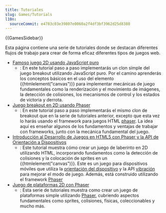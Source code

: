 ```yaml
---
title: Tutoriales
slug: Games/Tutorials
l10n:
  sourceCommit: e4783c03e39807e0060a2f4df3bf3962d25d8388
---
```


{{GamesSidebar}}

Esta página contiene una serie de tutoriales donde se destacan diferentes flujos de trabajo para crear de forma eficaz diferentes tipos de juegos web.

- [Famoso juego 2D usando JavaScript puro](/es/docs/Games/Tutorials/2D_Breakout_game_pure_JavaScript)
  - : En este tutorial paso a paso implementarás un clon simple del juego breakout utilizando JavaScript puro. Por el camino aprenderás los conceptos básicos en el uso del elemento {{htmlelement("canvas")}} para implementar mecánicas de juego fundamentales como la renderización y el movimiento de imágenes, la detección de colisiones, los mecanismos de control y los estados de victoria y derrota.
- [Juego breakout en 2D usando Phaser](/es/docs/Games/Tutorials/2D_breakout_game_Phaser)
  - : En este tutorial paso a paso implementarás el mismo clon de breakout que en la serie de tutoriales anterior, excepto que esta vez lo harás usando el framework para juegos HTML [phaser](https://phaser.io/). La idea aquí es enseñar algunos de los fundamentos y ventajas de trabajar con frameworks, junto con la mecánica fundamental del juego.
- [Introducción al Desarrollo de Juegos en HTML5 con Phaser y la API de Orientación a Dispositivos](/es/docs/Games/Tutorials/HTML5_Gamedev_Phaser_Device_Orientation)
  - : Este tutorial muestra cómo crear un juego de laberinto en 2D utilizando HTML, incorporando fundamentos como la detección de colisiones y la colocación de sprites en un {{htmlelement("canvas")}}. Este es un juego para dispositivos móviles que utiliza la [orientación del dispositivo](/es/docs/Web/Apps/Fundamentals/gather_and_modify_data/responding_to_device_orientation_changes) y la API [vibración](/es/docs/Web/API/Vibration_API) para mejorar el modo de juego. Además, está construido utilizando el framework [Phaser](https://phaser.io/)
- [Juego de plataformas 2D con Phaser](https://mozdevs.github.io/html5-games-workshop/en/guides/platformer/start-here/)
  - : Esta serie de tutoriales muestra como crear un juego de plataformas simple utilizando [Phaser](https://phaser.io/), cubriendo aspectos fundamentales como sprites, colisiones, físicas, coleccionables y mucho más.

